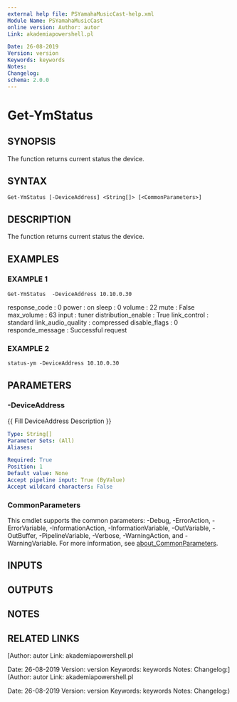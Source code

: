 ```yaml
---
external help file: PSYamahaMusicCast-help.xml
Module Name: PSYamahaMusicCast
online version: Author: autor
Link: akademiapowershell.pl

Date: 26-08-2019
Version: version
Keywords: keywords
Notes:
Changelog:
schema: 2.0.0
---
```


# Get-YmStatus

## SYNOPSIS
The function returns current status the device.

## SYNTAX

```
Get-YmStatus [-DeviceAddress] <String[]> [<CommonParameters>]
```

## DESCRIPTION
The function returns current status the device.

## EXAMPLES

### EXAMPLE 1
```
Get-YmStatus  -DeviceAddress 10.10.0.30
```

response_code       : 0
power               : on
sleep               : 0
volume              : 22
mute                : False
max_volume          : 63
input               : tuner
distribution_enable : True
link_control        : standard
link_audio_quality  : compressed
disable_flags       : 0
responde_message    : Successful request

### EXAMPLE 2
```
status-ym -DeviceAddress 10.10.0.30
```

## PARAMETERS

### -DeviceAddress
{{ Fill DeviceAddress Description }}

```yaml
Type: String[]
Parameter Sets: (All)
Aliases:

Required: True
Position: 1
Default value: None
Accept pipeline input: True (ByValue)
Accept wildcard characters: False
```

### CommonParameters
This cmdlet supports the common parameters: -Debug, -ErrorAction, -ErrorVariable, -InformationAction, -InformationVariable, -OutVariable, -OutBuffer, -PipelineVariable, -Verbose, -WarningAction, and -WarningVariable. For more information, see [about_CommonParameters](http://go.microsoft.com/fwlink/?LinkID=113216).

## INPUTS

## OUTPUTS

## NOTES

## RELATED LINKS

[Author: autor
Link: akademiapowershell.pl

Date: 26-08-2019
Version: version
Keywords: keywords
Notes:
Changelog:](Author: autor
Link: akademiapowershell.pl

Date: 26-08-2019
Version: version
Keywords: keywords
Notes:
Changelog:)

